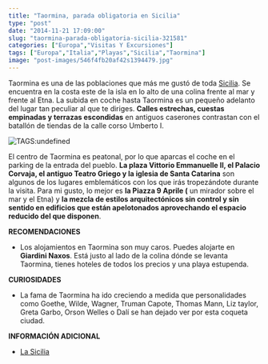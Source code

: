 ```yaml
---
title: "Taormina, parada obligatoria en Sicilia"
type: "post"
date: "2014-11-21 17:09:00"
slug: "taormina-parada-obligatoria-sicilia-321581"
categories: ["Europa","Visitas Y Excursiones"]
tags: ["Europa","Italia","Playas","Sicilia","Taormina"]
image: "post-images/546f4fb20af42s1394479.jpg"
---
```


 [](/wp-content/uploads/2014/11/321581-176627.jpg)

 Taormina es una de las poblaciones que más me gustó de toda [Sicilia](http://www.missviajes.com/sicilia-28275). Se encuentra en la costa este de la isla en lo alto de una colina frente al mar y frente al Etna. La subida en coche hasta Taormina es un pequeño adelanto del lugar tan peculiar al que te diriges. **Calles estrechas, cuestas empinadas y terrazas escondidas** en antiguos caserones contrastan con el batallón de tiendas de la calle corso Umberto I.

 ![ TAGS:undefined](post-images/546f4fb20af42s1394479.jpg "Taormina")

 El centro de Taormina es peatonal, por lo que aparcas el coche en el parking de la entrada del pueblo. **La plaza Vittorio Emmanuelle II, el Palacio Corvaja, el antiguo Teatro Griego y la iglesia de Santa Catarina** son algunos de los lugares emblemáticos con los que irás tropezándote durante la visita. Para mi gusto, lo mejor es **la Piazza 9 Aprile (** un mirador sobre el mar y el Etna) y **la mezcla de estilos arquitectónicos sin control y sin sentido en edificios que están apelotonados aprovechando el espacio reducido del que disponen**.

 **RECOMENDACIONES**

- [](/wp-content/uploads/2014/11/321581-176626.jpg)Los alojamientos en Taormina son muy caros. Puedes alojarte en **Giardini Naxos**. Está justo al lado de la colina dónde se levanta Taormina, tienes hoteles de todos los precios y una playa estupenda.

 **CURIOSIDADES**

- La fama de Taormina ha ido creciendo a medida que personalidades como Goethe, Wilde, Wagner, Truman Capote, Thomas Mann, Liz taylor, Greta Garbo, Orson Welles o Dalí se han dejado ver por esta coqueta ciudad.

 **INFORMACIÓN ADICIONAL**

- [La Sicilia](http://www.lasicilia.es/taormina)